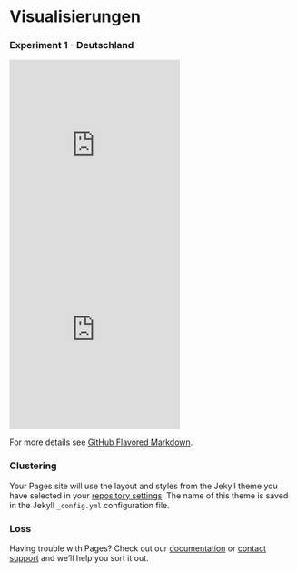 # Visualisierungen

### Experiment 1 - Deutschland

<embed src="https://f-gross.github.io/pdf/Visualisation/T1Germany/Visualization_onehot_k_3Dim_all_Classes.pdf"  height="320" type="application/pdf" />

<embed src="https://f-gross.github.io/pdf/Visualisation/T1Germany/Visualization_onehot_kv_3Dim_all_Classes.pdf" height="330" >




For more details see [GitHub Flavored Markdown](https://guides.github.com/features/mastering-markdown/).

### Clustering

Your Pages site will use the layout and styles from the Jekyll theme you have selected in your [repository settings](https://github.com/f-gross/f-gross.github.io/settings). The name of this theme is saved in the Jekyll `_config.yml` configuration file.

### Loss

Having trouble with Pages? Check out our [documentation](https://docs.github.com/categories/github-pages-basics/) or [contact support](https://github.com/contact) and we’ll help you sort it out.
